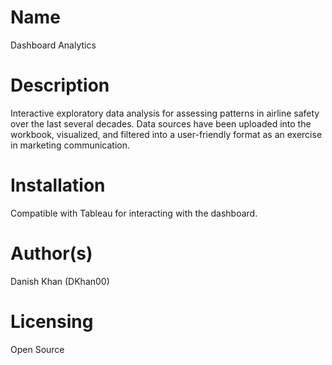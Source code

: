 # Name
Dashboard Analytics
# Description
Interactive exploratory data analysis for assessing patterns in airline safety over the last several decades. Data sources have been uploaded into the workbook, visualized, and filtered into a user-friendly format as an exercise in marketing communication.
# Installation
Compatible with Tableau for interacting with the dashboard.
# Author(s)
Danish Khan (DKhan00)
# Licensing
Open Source
